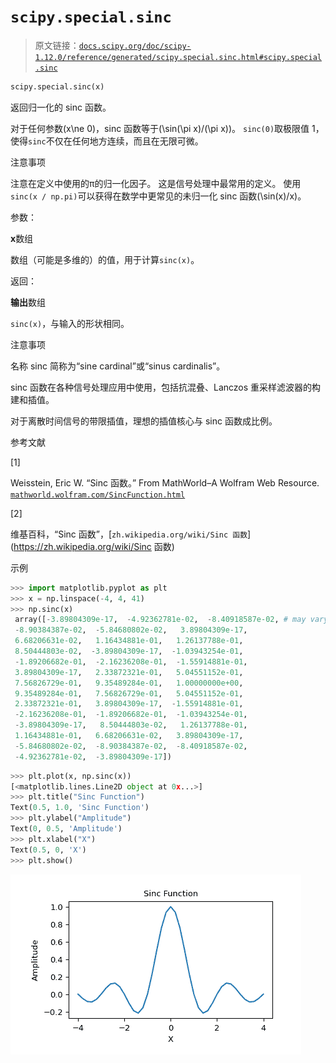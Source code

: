 # `scipy.special.sinc`

> 原文链接：[`docs.scipy.org/doc/scipy-1.12.0/reference/generated/scipy.special.sinc.html#scipy.special.sinc`](https://docs.scipy.org/doc/scipy-1.12.0/reference/generated/scipy.special.sinc.html#scipy.special.sinc)

```py
scipy.special.sinc(x)
```

返回归一化的 sinc 函数。

对于任何参数\(x\ne 0\)，sinc 函数等于\(\sin(\pi x)/(\pi x)\)。 `sinc(0)`取极限值 1，使得`sinc`不仅在任何地方连续，而且在无限可微。

注意事项

注意在定义中使用的π的归一化因子。 这是信号处理中最常用的定义。 使用`sinc(x / np.pi)`可以获得在数学中更常见的未归一化 sinc 函数\(\sin(x)/x\)。

参数：

**x**数组

数组（可能是多维的）的值，用于计算`sinc(x)`。

返回：

**输出**数组

`sinc(x)`，与输入的形状相同。

注意事项

名称 sinc 简称为“sine cardinal”或“sinus cardinalis”。

sinc 函数在各种信号处理应用中使用，包括抗混叠、Lanczos 重采样滤波器的构建和插值。

对于离散时间信号的带限插值，理想的插值核心与 sinc 函数成比例。

参考文献

[1]

Weisstein, Eric W. “Sinc 函数。” From MathWorld–A Wolfram Web Resource. [`mathworld.wolfram.com/SincFunction.html`](http://mathworld.wolfram.com/SincFunction.html)

[2]

维基百科，“Sinc 函数”，[`zh.wikipedia.org/wiki/Sinc 函数`](https://zh.wikipedia.org/wiki/Sinc 函数)

示例

```py
>>> import matplotlib.pyplot as plt
>>> x = np.linspace(-4, 4, 41)
>>> np.sinc(x)
 array([-3.89804309e-17,  -4.92362781e-02,  -8.40918587e-02, # may vary
 -8.90384387e-02,  -5.84680802e-02,   3.89804309e-17,
 6.68206631e-02,   1.16434881e-01,   1.26137788e-01,
 8.50444803e-02,  -3.89804309e-17,  -1.03943254e-01,
 -1.89206682e-01,  -2.16236208e-01,  -1.55914881e-01,
 3.89804309e-17,   2.33872321e-01,   5.04551152e-01,
 7.56826729e-01,   9.35489284e-01,   1.00000000e+00,
 9.35489284e-01,   7.56826729e-01,   5.04551152e-01,
 2.33872321e-01,   3.89804309e-17,  -1.55914881e-01,
 -2.16236208e-01,  -1.89206682e-01,  -1.03943254e-01,
 -3.89804309e-17,   8.50444803e-02,   1.26137788e-01,
 1.16434881e-01,   6.68206631e-02,   3.89804309e-17,
 -5.84680802e-02,  -8.90384387e-02,  -8.40918587e-02,
 -4.92362781e-02,  -3.89804309e-17]) 
```

```py
>>> plt.plot(x, np.sinc(x))
[<matplotlib.lines.Line2D object at 0x...>]
>>> plt.title("Sinc Function")
Text(0.5, 1.0, 'Sinc Function')
>>> plt.ylabel("Amplitude")
Text(0, 0.5, 'Amplitude')
>>> plt.xlabel("X")
Text(0.5, 0, 'X')
>>> plt.show() 
```

![../../_images/scipy-special-sinc-1.png](img/ac0f11a8cd0af62d9e2e9e89d842c664.png)
